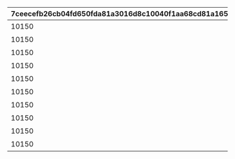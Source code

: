 |7ceecefb26cb04fd650fda81a3016d8c10040f1aa68cd81a165475df452c0bd8|30bdaf989a57b66c90520383aaf136d1dcf437c361b99b24d8d387a6d8787841|4b3fa794b8cfec7e24aee8037963c6f2d25c2da2c85281360b010db83cc065f9|567b358db6244f1c8afea9e8c3dfc7b7676cb3a40603d796c56cbc6b7ff20475|f2824eb3817d9c8aba1cd60bf69e2fa3b5df3fc06f53f87104d116228cd65659|8f5e0dfcd413d0c95b5d344826022621e40b91040b8a2fb5a9b55fe50784d8c2|80a31868b55a0a6db9a7fc1a9875a76a88c5042dfc5829e7d87018cad72c121d|3538bd1432d3b9c98d03a14e7bc3ef3de670e44dea21d883faec807240cc04b0|
| --- | --- | --- | --- | --- | --- | --- | --- |
|10150|91002|ネビアの悪戯道|1015001|5150061|30|8|0|
|10150|91002|あいず・おん・ゆ～|1015001|5150062|30|8|0|
|10150|91002|基本に忠実に|1015001|5150063|30|8|0|
|10150|91002|デンジャラスなあの人|1015001|5150064|30|8|0|
|10150|91002|強制変身|1015001|5150065|30|8|0|
|10150|91002|アーマーパージ|1015001|5150066|30|8|0|
|10150|91002|お姉ちゃんに相談♪|1015001|5150067|30|8|0|
|10150|91002|ラーゴは見ていた|1015001|5150068|30|8|0|
|10150|91002|ゼロ距離の触れ合い|1015001|5150069|30|8|0|
|10150|91002|答えは同じ|1015001|5150070|30|8|0|